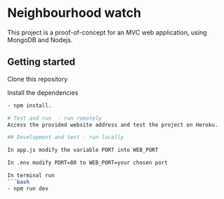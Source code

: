 # Neighbourhood watch

This project is a proof-of-concept for an MVC web application, using MongoDB and Nodejs.

## Getting started

Clone this repository

Install the dependencies 
```bash
- npm install.

# Test and run  - run remotely
Access the provided website address and test the project on Heroku.

## Development and test - run locally 

In app.js modify the variable PORT into WEB_PORT

In .env modify PORT=80 to WEB_PORT=your chosen port

In terminal run 
```bash 
- npm run dev